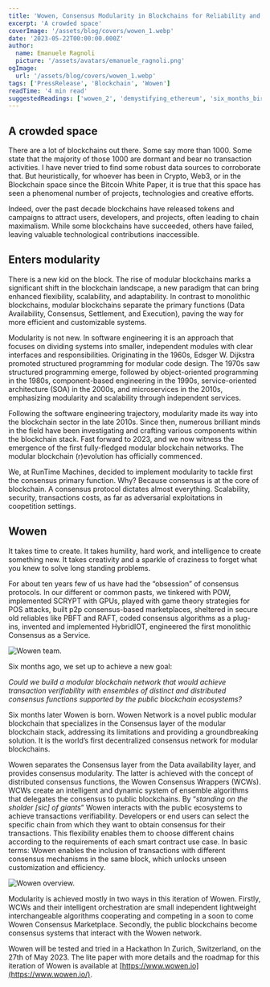 ```yaml
---
title: 'Wowen, Consensus Modularity in Blockchains for Reliability and Optimization'
excerpt: 'A crowded space'
coverImage: '/assets/blog/covers/wowen_1.webp'
date: '2023-05-22T00:00:00.000Z'
author:
  name: Emanuele Ragnoli
  picture: '/assets/avatars/emanuele_ragnoli.png'
ogImage:
  url: '/assets/blog/covers/wowen_1.webp'
tags: ['PressRelease', 'Blockchain', 'Wowen']
readTime: '4 min read'
suggestedReadings: ['wowen_2', 'demystifying_ethereum', 'six_months_birthday']
---
```


## A crowded space

There are a lot of blockchains out there. Some say more than 1000. Some state that the majority of those 1000 are dormant and bear no transaction activities. I have never tried to find some robust data sources to corroborate that. But heuristically, for whoever has been in Crypto, Web3, or in the Blockchain space since the Bitcoin White Paper, it is true that this space has seen a phenomenal number of projects, technologies and creative efforts.

Indeed, over the past decade blockchains have released tokens and campaigns to attract users, developers, and projects, often leading to chain maximalism. While some blockchains have succeeded, others have failed, leaving valuable technological contributions inaccessible.

## Enters modularity

There is a new kid on the block. The rise of modular blockchains marks a significant shift in the blockchain landscape, a new paradigm that can bring enhanced flexibility, scalability, and adaptability. In contrast to monolithic blockchains, modular blockchains separate the primary functions (Data Availability, Consensus, Settlement, and Execution), paving the way for more efficient and customizable systems.

Modularity is not new. In software engineering it is an approach that focuses on dividing systems into smaller, independent modules with clear interfaces and responsibilities. Originating in the 1960s, Edsger W. Dijkstra promoted structured programming for modular code design. The 1970s saw structured programming emerge, followed by object-oriented programming in the 1980s, component-based engineering in the 1990s, service-oriented architecture (SOA) in the 2000s, and microservices in the 2010s, emphasizing modularity and scalability through independent services.

Following the software engineering trajectory, modularity made its way into the blockchain sector in the late 2010s. Since then, numerous brilliant minds in the field have been investigating and crafting various components within the blockchain stack. Fast forward to 2023, and we now witness the emergence of the first fully-fledged modular blockchain networks. The modular blockchain (r)evolution has officially commenced.

We, at RunTime Machines, decided to implement modularity to tackle first the consensus primary function. Why? Because consensus is at the core of blockchain. A consensus protocol dictates almost everything. Scalability, security, transactions costs, as far as adversarial exploitations in coopetition settings.

## Wowen

It takes time to create. It takes humility, hard work, and intelligence to create something new. It takes creativity and a sparkle of craziness to forget what you knew to solve long standing problems.

For about ten years few of us have had the “obsession” of consensus protocols. In our different or common pasts, we tinkered with POW, implemented SCRYPT with GPUs, played with game theory strategies for POS attacks, built p2p consensus-based marketplaces, sheltered in secure old reliables like PBFT and RAFT, coded consensus algorithms as a plug-ins, invented and implemented HybridIOT, engineered the first monolithic Consensus as a Service.

![Wowen team.](/assets/blog/visuals/wowen_1_team.jpg#width-50#max-width-fit)

Six months ago, we set up to achieve a new goal:

_Could we build a modular blockchain network that would achieve transaction verifiability with ensembles of distinct and distributed consensus functions supported by the public blockchain ecosystems?_

Six months later Wowen is born. Wowen Network is a novel public modular blockchain that specializes in the Consensus layer of the modular blockchain stack, addressing its limitations and providing a groundbreaking solution. It is the world’s first decentralized consensus network for modular blockchains.

Wowen separates the Consensus layer from the Data availability layer, and provides consensus modularity. The latter is achieved with the concept of distributed consensus functions, the Wowen Consensus Wrappers (WCWs). WCWs create an intelligent and dynamic system of ensemble algorithms that delegates the consensus to public blockchains. By “_standing on the sholder [sic] of giants_” Wowen interacts with the public ecosystems to achieve transactions verifiability. Developers or end users can select the specific chain from which they want to obtain consensus for their transactions. This flexibility enables them to choose different chains according to the requirements of each smart contract use case. In basic terms: Wowen enables the inclusion of transactions with different consensus mechanisms in the same block, which unlocks unseen customization and efficiency.

![Wowen overview.](/assets/blog/covers/wowen_1.webp#max-width-fit)

Modularity is achieved mostly in two ways in this iteration of Wowen. Firstly, WCWs and their intelligent orchestration are small independent lightweight interchangeable algorithms cooperating and competing in a soon to come Wowen Consensus Marketplace. Secondly, the public blockchains become consensus systems that interact with the Wowen network.

Wowen will be tested and tried in a Hackathon In Zurich, Switzerland, on the 27th of May 2023. The lite paper with more details and the roadmap for this iteration of Wowen is available at [https://www.wowen.io](https://www.wowen.io/).
